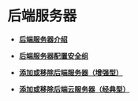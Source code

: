 # 后端服务器<a name="zh-cn_topic_0164706623"></a>

-   **[后端服务器介绍](后端服务器介绍.md)**  

-   **[后端服务器配置安全组](后端服务器配置安全组.md)**  

-   **[添加或移除后端服务器（增强型）](添加或移除后端服务器（增强型）.md)**  

-   **[添加或移除后端云服务器（经典型）](添加或移除后端云服务器（经典型）.md)**  


